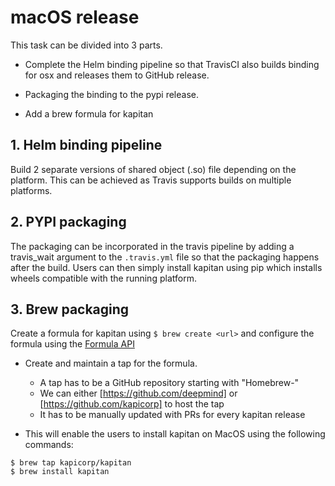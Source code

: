 #  macOS release

This task can be divided into 3 parts.

- Complete the Helm binding pipeline so that TravisCI also builds binding for osx and releases them to GitHub release.

- Packaging the binding to the pypi release.

- Add a brew formula for kapitan

## 1. Helm binding pipeline
Build 2 separate versions of shared object (.so) file depending on the platform.
This can be achieved as Travis supports builds on multiple platforms.

## 2. PYPI packaging
The packaging can be incorporated in the travis pipeline by adding a ​travis_wait​ argument ​to the ​`.travis.yml`​ file so that the packaging happens after the build. Users can then simply install kapitan using pip which installs wheels compatible with the running platform.

## 3. Brew packaging
Create a formula for kapitan using `$ brew create <url>` and configure the formula using the [Formula API](https://rubydoc.brew.sh/Formula)

- Create and maintain a tap for the formula.
    * A tap has to be a GitHub repository starting with "Homebrew-"
    * We can either [https://github.com/deepmind] or [https://github.com/kapicorp] to host the tap
    * It has to be manually updated with PRs for every kapitan release

- This will enable the users to install kapitan on MacOS using the following commands:
```shell
$ brew tap kapicorp/kapitan
$ brew install kapitan
```

